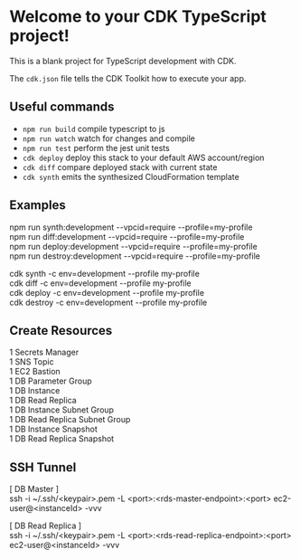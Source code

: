 # Welcome to your CDK TypeScript project!

This is a blank project for TypeScript development with CDK.

The `cdk.json` file tells the CDK Toolkit how to execute your app.

## Useful commands

 * `npm run build`   compile typescript to js
 * `npm run watch`   watch for changes and compile
 * `npm run test`    perform the jest unit tests
 * `cdk deploy`      deploy this stack to your default AWS account/region
 * `cdk diff`        compare deployed stack with current state
 * `cdk synth`       emits the synthesized CloudFormation template

## Examples
npm run synth:development --vpcid=require --profile=my-profile <br />
npm run diff:development --vpcid=require --profile=my-profile <br />
npm run deploy:development --vpcid=require --profile=my-profile <br />
npm run destroy:development --vpcid=require --profile=my-profile <br />

cdk synth -c env=development --profile my-profile <br />
cdk diff -c env=development --profile my-profile <br />
cdk deploy -c env=development --profile my-profile <br />
cdk destroy -c env=development --profile my-profile <br />

## Create Resources
1 Secrets Manager <br />
1 SNS Topic <br />
1 EC2 Bastion <br />
1 DB Parameter Group <br />
1 DB Instance <br />
1 DB Read Replica <br />
1 DB Instance Subnet Group <br />
1 DB Read Replica Subnet Group <br />
1 DB Instance Snapshot <br />
1 DB Read Replica Snapshot <br />

## SSH Tunnel

[ DB Master ] <br />
ssh -i ~/.ssh/\<keypair\>.pem -L \<port\>:\<rds-master-endpoint\>:\<port\> ec2-user@\<instanceId\> -vvv <br />

[ DB Read Replica ] <br />
ssh -i ~/.ssh/\<keypair\>.pem -L \<port\>:\<rds-read-replica-endpoint\>:\<port\> ec2-user@\<instanceId\> -vvv <br />